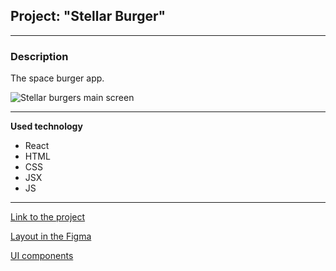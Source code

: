 ## Project: "Stellar Burger"

___________________________

### Description

The space burger app.


![Stellar burgers main screen](https://i.ibb.co/Ch6nYZt/Stellar-Burger.png)

___________________________

**Used technology**

* React
* HTML
* CSS
* JSX
* JS
___________________________

[Link to the project](https://mary-an-safronova.github.io/react-burger/)

[Layout in the Figma](https://www.figma.com/file/ocw9a6hNGeAejl4F3G9fp8/React-_-Проектные-задачи-(3-месяца)_external_link?node-id=2974-2989&t=UK3EXbNuIqsj9YKX-0)

[UI components](https://www.npmjs.com/package/@ya.praktikum/react-developer-burger-ui-components)